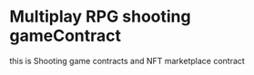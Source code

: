 # Multiplay RPG shooting gameContract
this is Shooting game contracts and NFT marketplace contract




